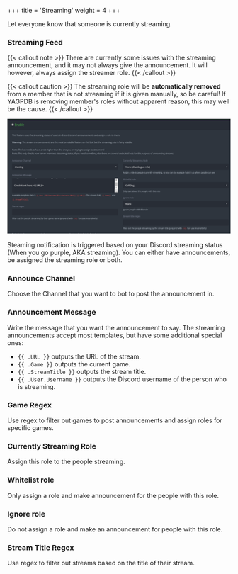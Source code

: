 +++
title = 'Streaming'
weight = 4
+++

Let everyone know that someone is currently streaming.

<!--more-->

### Streaming Feed

{{< callout note >}}
There are currently some issues with the streaming announcement, and it may not always give the announcement. It will
however, always assign the streamer role.
{{< /callout >}}

{{< callout caution >}}
The streaming role will be **automatically removed** from a member that is not streaming if it is given manually, so be
careful! If YAGPDB is removing member's roles without apparent reason, this may well be the cause.
{{< /callout >}}

![Showcase of the streaming feed interface.](./streaming.png)

Steaming notification is triggered based on your Discord streaming status (When you go purple, AKA streaming). You can
either have announcements, be assigned the streaming role or both.

### **Announce Channel**

Choose the Channel that you want to bot to post the announcement in.

### Announcement Message

Write the message that you want the announcement to say. The streaming announcements accept most templates, but have
some additional special ones:

- `{{ .URL }}` outputs the URL of the stream.
- `{{ .Game }}` outputs the current game.
- `{{ .StreamTitle }}` outputs the stream title.
- `{{ .User.Username }}` outputs the Discord username of the person who is streaming.

### Game Regex

Use regex to filter out games to post announcements and assign roles for specific games.

### Currently Streaming Role

Assign this role to the people streaming.

### Whitelist role

Only assign a role and make announcement for the people with this role.

### Ignore role

Do not assign a role and make an announcement for people with this role.

### Stream Title Regex

Use regex to filter out streams based on the title of their stream.
